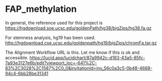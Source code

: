 # FAP_methylation

In general, the reference used for this project is 
https://hgdownload.soe.ucsc.edu/goldenPath/hg38/bigZips/hg38.fa.gz

For stemness analysis, hg19 has been used. 
http://hgdownload.cse.ucsc.edu/goldenpath/hg19/bigZips/chromFa.tar.gz

The Alignment Workflow URL is this. Let me know if this is ok and accessible. 
https://lucid.app/lucidchart/87a9942c-d183-43a5-85fc-7a93e3127e6b/edit?viewport_loc=-641%2C-83%2C3028%2C1587%2C0_0&invitationId=inv_56c0a3c5-0b48-4668-94c4-6bb28be31341

